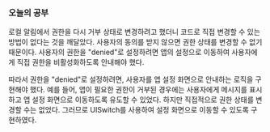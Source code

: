 ### 오늘의 공부

로컬 알림에서 권한을 다시 거부 상태로 변경하려고 했더니 코드로 직접 변경할 수 있는 방법이 없다는 것을 깨달았다.
사용자의 동의를 받지 않으면 권한 상태를 변경할 수 없기 때문이다.
사용자의 권한을 "denied"로 설정하려면 앱의 설정으로 이동하여 사용자에게 직접 권한을 비활성화하도록 안내해야 했다.

따라서 권한을 "denied"로 설정하려면, 사용자를 앱 설정 화면으로 안내하는 로직을 구현해야 했다.
예를 들어, 앱이 필요한 권한이 거부된 경우에는 사용자에게 메시지를 표시하고 앱 설정 화면으로 이동하도록 유도할 수 있었다.
하지만 직접적으로 권한 상태를 변경할 수는 없었다.
그러므로 UISwitch를 사용하여 설정 화면으로 이동할 수 있도록 구현하였다.


    
